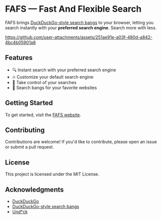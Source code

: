 # FAFS — Fast And Flexible Search

FAFS brings [DuckDuckGo-style search bangs](https://duckduckgo.com/bang.html) to your browser, letting you search instantly with your **preferred search engine**. Search more with less.

https://github.com/user-attachments/assets/251ae91e-a03f-480d-a842-4bc4b05901a8

## Features

- 🔍 Instant search with your preferred search engine
- 🔥 Customize your default search engine
- 🔧 Take control of your searches
- 📝 Search bangs for your favorite websites

## Getting Started

To get started, visit the [FAFS website](https://fafs.tsuzat.com).

## Contributing

Contributions are welcome! If you'd like to contribute, please open an issue or submit a pull request.

## License

This project is licensed under the MIT License.

## Acknowledgments

- [DuckDuckGo](https://duckduckgo.com)
- [DuckDuckGo-style search bangs](https://duckduckgo.com/bang.html)
- [Und\*ck](https://github.com/t3dotgg/unduck)
